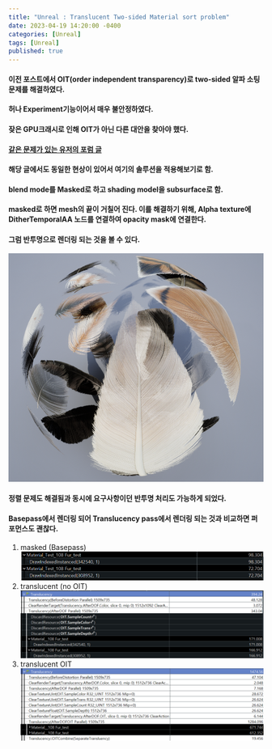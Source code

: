 ```yaml
---
title: "Unreal : Translucent Two-sided Material sort problem"
date: 2023-04-19 14:20:00 -0400
categories: [Unreal]
tags: [Unreal]
published: true
---
```


#### 이전 포스트에서 OIT(order independent transparency)로 two-sided 알파 소팅 문제를 해결하였다.
#### 허나 Experiment기능이어서 매우 불안정하였다.
#### 잦은 GPU크래시로 인해 OIT가 아닌 다른 대안을 찾아야 했다.
#### [같은 문제가 있는 유저의 포럼 글](https://forums.unrealengine.com/t/ue4-26-translucent-material-on-top-of-another-causes-the-one-on-top-not-to-show-why/267734)
#### 해당 글에서도 동일한 현상이 있어서 여기의 솔루션을 적용해보기로 함.
#### blend mode를 Masked로 하고 shading model을 subsurface로 함.
#### masked로 하면 mesh의 끝이 거칠어 진다. 이를 해결하기 위해, Alpha texture에 **DitherTemporalAA** 노드를 연결하여 opacity mask에 연결한다.
#### 그럼 반투명으로 렌더링 되는 것을 볼 수 있다.
![_](https://raw.githubusercontent.com/sunghwanpark/sunghwanpark.github.io/master/_data/OIT6.png)
#### 정렬 문제도 해결됨과 동시에 요구사항이던 반투명 처리도 가능하게 되었다.
#### Basepass에서 렌더링 되어 Translucency pass에서 렌더링 되는 것과 비교하면 퍼포먼스도 괜찮다.
1. masked (Basepass)
![_](https://raw.githubusercontent.com/sunghwanpark/sunghwanpark.github.io/master/_data/OIT5.png)
2. translucent (no OIT)
![_](https://raw.githubusercontent.com/sunghwanpark/sunghwanpark.github.io/master/_data/OIT7.png)
3. translucent OIT
![_](https://raw.githubusercontent.com/sunghwanpark/sunghwanpark.github.io/master/_data/OIT8.png)